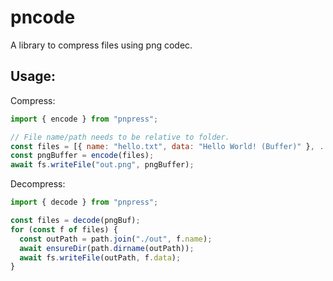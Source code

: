 # pncode
A library to compress files using png codec.

## Usage:

Compress:
```js
import { encode } from "pnpress";

// File name/path needs to be relative to folder.
const files = [{ name: "hello.txt", data: "Hello World! (Buffer)" }, ...];
const pngBuffer = encode(files);
await fs.writeFile("out.png", pngBuffer);
```

Decompress:
```js
import { decode } from "pnpress";

const files = decode(pngBuf);
for (const f of files) {
  const outPath = path.join("./out", f.name);
  await ensureDir(path.dirname(outPath));
  await fs.writeFile(outPath, f.data);
}
```
